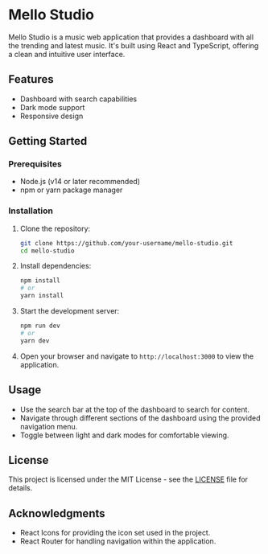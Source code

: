 # Mello Studio

Mello Studio is a music web application that provides a dashboard with all the trending and latest music. It's built using React and TypeScript, offering a clean and intuitive user interface.

## Features

- Dashboard with search capabilities
- Dark mode support
- Responsive design

## Getting Started

### Prerequisites

- Node.js (v14 or later recommended)
- npm or yarn package manager

### Installation

1. Clone the repository:

   ```bash
   git clone https://github.com/your-username/mello-studio.git
   cd mello-studio
   ```

2. Install dependencies:

   ```bash
   npm install
   # or
   yarn install
   ```

3. Start the development server:

   ```bash
   npm run dev
   # or
   yarn dev
   ```

4. Open your browser and navigate to `http://localhost:3000` to view the application.

## Usage

- Use the search bar at the top of the dashboard to search for content.
- Navigate through different sections of the dashboard using the provided navigation menu.
- Toggle between light and dark modes for comfortable viewing.

## License

This project is licensed under the MIT License - see the [LICENSE](LICENSE) file for details.

## Acknowledgments

- React Icons for providing the icon set used in the project.
- React Router for handling navigation within the application.
